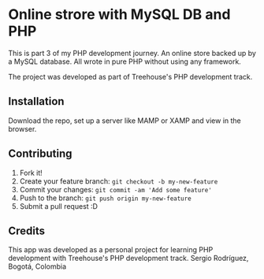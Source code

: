 # Online strore with MySQL DB and PHP

This is part 3 of my PHP development journey. An online store backed up by a MySQL database. All wrote in pure PHP without using any framework.

The project was developed as part of Treehouse's PHP development track.

## Installation

Download the repo, set up a server like MAMP or XAMP and view in the browser.


## Contributing

1. Fork it!
2. Create your feature branch: `git checkout -b my-new-feature`
3. Commit your changes: `git commit -am 'Add some feature'`
4. Push to the branch: `git push origin my-new-feature`
5. Submit a pull request :D


## Credits

This app was developed as a personal project for learning PHP development with Treehouse's PHP development track.
Sergio Rodríguez, Bogotá, Colombia

